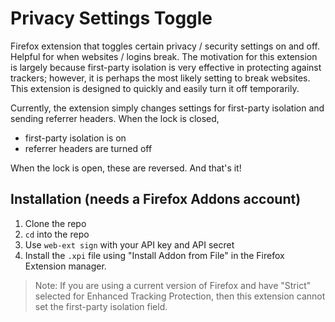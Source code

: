 # Privacy Settings Toggle

Firefox extension that toggles certain privacy / security settings on and off. Helpful for when websites / logins break. The motivation for this extension is largely because first-party isolation is very effective in protecting against trackers; however, it is perhaps the most likely setting to break websites. This extension is designed to quickly and easily turn it off temporarily.

Currently, the extension simply changes settings for first-party isolation and sending referrer headers. When the lock is closed,

- first-party isolation is on
- referrer headers are turned off

When the lock is open, these are reversed. And that's it!

## Installation (needs a Firefox Addons account)

1. Clone the repo
2. `cd` into the repo
3. Use `web-ext sign` with your API key and API secret
4. Install the `.xpi` file using "Install Addon from File" in the Firefox Extension manager.

> Note: If you are using a current version of Firefox and have "Strict" selected for Enhanced Tracking Protection, then this extension cannot set the first-party isolation field.